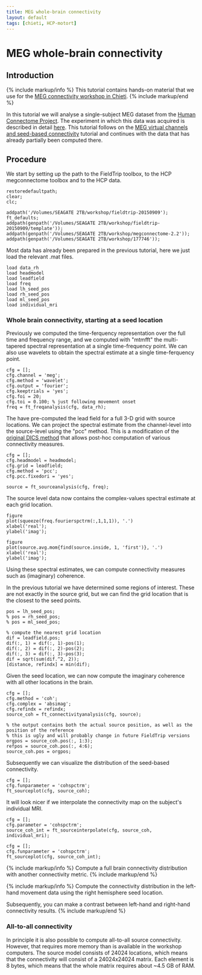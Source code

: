 ```yaml
---
title: MEG whole-brain connectivity
layout: default
tags: [chieti, HCP-motort]
---
```


# MEG whole-brain connectivity

## Introduction

{% include markup/info %}
This tutorial contains hands-on material that we use for the [MEG connectivity workshop in Chieti](/workshop/chieti2015).
{% include markup/end %}

In this tutorial we will analyse a single-subject MEG dataset from the [Human Connectome Project](http://www.humanconnectome.org). The experiment in which this data was acquired is described in detail [here](/tutorial/shared/hcp_motort). This tutorial follows on the [MEG virtual channels and seed-based connectivity](/tutorial/chieti/virtualchannel) tutorial and continues with the data that has already partially been computed there.

## Procedure

We start by setting up the path to the FieldTrip toolbox, to the HCP megconnectome toolbox and to the HCP data.

    restoredefaultpath;
    clear;
    clc;

    addpath('/Volumes/SEAGATE 2TB/workshop/fieldtrip-20150909');
    ft_defaults;
    addpath(genpath('/Volumes/SEAGATE 2TB/workshop/fieldtrip-20150909/template'));
    addpath(genpath('/Volumes/SEAGATE 2TB/workshop/megconnectome-2.2'));
    addpath(genpath('/Volumes/SEAGATE 2TB/workshop/177746'));

Most data has already been prepared in the previous tutorial, here we just load the relevant .mat files.

    load data_rh
    load headmodel
    load leadfield
    load freq
    load lh_seed_pos
    load rh_seed_pos
    load ml_seed_pos
    load individual_mri

### Whole brain connectivity, starting at a seed location

Previously we computed the time-ferquency representation over the full time and frequency range, and we computed with "mtmfft" the multi-tapered spectral representation at a single time-frequency point. We can also use wavelets to obtain the spectral estimate at a single time-ferquency point.

    cfg = [];
    cfg.channel = 'meg';
    cfg.method = 'wavelet';
    cfg.output = 'fourier';
    cfg.keeptrials = 'yes';
    cfg.foi = 20;
    cfg.toi = 0.100; % just following movement onset
    freq = ft_freqanalysis(cfg, data_rh);

The have pre-computed the lead field for a full 3-D grid with source locations. We can project the spectral estimate from the channel-level into the source-level using the "pcc" method. This is a modification of the [original DICS method](http://www.ncbi.nlm.nih.gov/pubmed/?term=dics+gross+2001) that allows post-hoc computation of various connectivity measures.  

    cfg = [];
    cfg.headmodel = headmodel;
    cfg.grid = leadfield;
    cfg.method = 'pcc';
    cfg.pcc.fixedori = 'yes';

    source = ft_sourceanalysis(cfg, freq);

The source level data now contains the complex-values spectral estimate at each grid location.

    figure
    plot(squeeze(freq.fourierspctrm(:,1,1,1)), '.')
    xlabel('real');
    ylabel('imag');

    figure
    plot(source.avg.mom{find(source.inside, 1, 'first')}, '.')
    xlabel('real');
    ylabel('imag');

Using these spectral estimates, we can compute connectivity measures such as (imaginary) coherence.

In the previous tutorial we have determined some regions of interest. These are not exactly in the source grid, but we can find the grid location that is the closest to the seed points.

    pos = lh_seed_pos;
    % pos = rh_seed_pos;
    % pos = ml_seed_pos;

    % compute the nearest grid location
    dif = leadfield.pos;
    dif(:, 1) = dif(:, 1)-pos(1);
    dif(:, 2) = dif(:, 2)-pos(2);
    dif(:, 3) = dif(:, 3)-pos(3);
    dif = sqrt(sum(dif.^2, 2));
    [distance, refindx] = min(dif);

Given the seed location, we can now compute the imaginary coherence with all other locations in the brain.

    cfg = [];
    cfg.method = 'coh';
    cfg.complex = 'absimag';
    cfg.refindx = refindx;
    source_coh = ft_connectivityanalysis(cfg, source);

    % the output contains both the actual source position, as well as the position of the reference
    % this is ugly and will probably change in future FieldTrip versions
    orgpos = source_coh.pos(:, 1:3);
    refpos = source_coh.pos(:, 4:6);
    source_coh.pos = orgpos;

Subsequently we can visualize the distribution of the seed-based connectivity.

    cfg = [];
    cfg.funparameter = 'cohspctrm';
    ft_sourceplot(cfg, source_coh);

It will look nicer if we interpolate the connectivity map on the subject's individual MRI.

    cfg = [];
    cfg.parameter = 'cohspctrm';
    source_coh_int = ft_sourceinterpolate(cfg, source_coh, individual_mri);

    cfg = [];
    cfg.funparameter = 'cohspctrm';
    ft_sourceplot(cfg, source_coh_int);

{% include markup/info %}
Compute a full brain connectivity distribution with another connectivity metric.
{% include markup/end %}

{% include markup/info %}
Compute the connectivity distribution in the left-hand movement data using the right hemisphere seed location.

Subsequently, you can make a contrast between left-hand and right-hand connectivity results.
{% include markup/end %}

### All-to-all connectivity

In principle it is also possible to compute all-to-all source connectivity. However, that requires more memory than is available in the workshop computers. The source model consists of 24024 locations, which means that the connectivity will consist of a 24024x24024 matrix. Each element is 8 bytes, which means that the whole matrix requires about ~4.5 GB of RAM.
